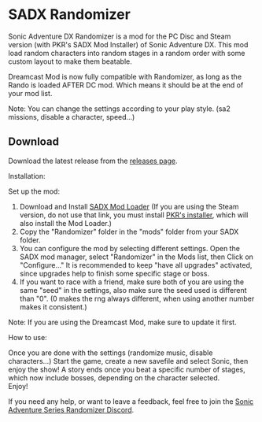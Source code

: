 # SADX Randomizer 

Sonic Adventure DX Randomizer is a mod for the PC Disc and Steam version (with PKR's SADX Mod Installer) of Sonic Adventure DX. This mod load random characters into random stages in a random order with some custom layout to make them beatable.

Dreamcast Mod is now fully compatible with Randomizer, as long as the Rando is loaded AFTER DC mod. Which means it should be at the end of your mod list.

Note: You can change the settings according to your play style. (sa2 missions, disable a character, speed...)

Download
--------

Download the latest release from the [releases page](https://github.com/Sora-yx/SADX-Randomizer/releases).

Installation:

Set up the mod:

1) Download and Install [SADX Mod Loader](http://mm.reimuhakurei.net/sadxmods/SADXModLoader.7z) (If you are using the Steam version, do not use that link, you must install [PKR's installer](https://dcmods.unreliable.network/owncloud/data/PiKeyAr/files/Setup/sadx_setup.exe), which will also install the Mod Loader.)
2) Copy the "Randomizer" folder in the "mods" folder from your SADX folder.
3) You can configure the mod by selecting different settings. Open the SADX mod manager, select "Randomizer" in the Mods list, then Click on "Configure..." It is recommended to keep "have all upgrades" activated, since upgrades help to finish some specific stage or boss.
4) If you want to race with a friend, make sure both of you are using the same "seed" in the settings, also make sure the seed used is different than "0". (0 makes the rng always different, when using another number makes it consistent.)

Note: If you are using the Dreamcast Mod, make sure to update it first.

How to use:

Once you are done with the settings (randomize music, disable characters...) Start the game, create a new savefile and select Sonic, then enjoy the show! 
A story ends once you beat a specific number of stages, which now include bosses, depending on the character selected.  
Enjoy!

If you need any help, or want to leave a feedback, feel free to join the [Sonic Adventure Series Randomizer Discord](https://discord.gg/BBrEg5K).
